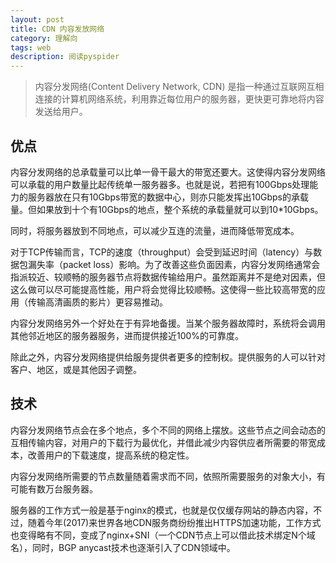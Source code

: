 ```yaml
---
layout: post
title: CDN 内容发放网络
category: 理解向
tags: web
description: 阅读pyspider
---
```


> 内容分发网络(Content Delivery Network, CDN)
是指一种通过互联网互相连接的计算机网络系统，利用靠近每位用户的服务器，更快更可靠地将内容发送给用户。

## 优点
内容分发网络的总承载量可以比单一骨干最大的带宽还要大。这使得内容分发网络可以承载的用户数量比起传统单一服务器多。也就是说，若把有100Gbps处理能力的服务器放在只有10Gbps带宽的数据中心，则亦只能发挥出10Gbps的承载量。但如果放到十个有10Gbps的地点，整个系统的承载量就可以到10*10Gbps。

同时，将服务器放到不同地点，可以减少互连的流量，进而降低带宽成本。

对于TCP传输而言，TCP的速度（throughput）会受到延迟时间（latency）与数据包漏失率（packet loss）影响。为了改善这些负面因素，内容分发网络通常会指派较近、较顺畅的服务器节点将数据传输给用户。虽然距离并不是绝对因素，但这么做可以尽可能提高性能，用户将会觉得比较顺畅。这使得一些比较高带宽的应用（传输高清画质的影片）更容易推动。

内容分发网络另外一个好处在于有异地备援。当某个服务器故障时，系统将会调用其他邻近地区的服务器服务，进而提供接近100%的可靠度。

除此之外，内容分发网络提供给服务提供者更多的控制权。提供服务的人可以针对客户、地区，或是其他因子调整。

## 技术
内容分发网络节点会在多个地点，多个不同的网络上摆放。这些节点之间会动态的互相传输内容，对用户的下载行为最优化，并借此减少内容供应者所需要的带宽成本，改善用户的下载速度，提高系统的稳定性。

内容分发网络所需要的节点数量随着需求而不同，依照所需要服务的对象大小，有可能有数万台服务器。

服务器的工作方式一般是基于nginx的模式，也就是仅仅缓存网站的静态内容，不过，随着今年(2017)来世界各地CDN服务商纷纷推出HTTPS加速功能，工作方式也变得略有不同，变成了nginx+SNI（一个CDN节点上可以借此技术绑定N个域名），同时，BGP anycast技术也逐渐引入了CDN领域中。
